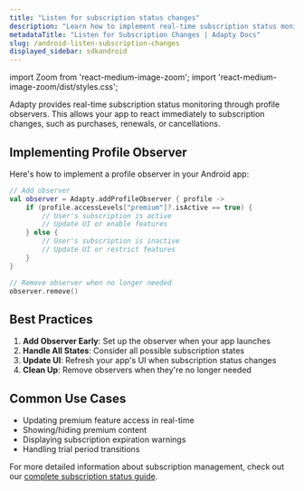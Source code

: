 ```yaml
---
title: "Listen for subscription status changes"
description: "Learn how to implement real-time subscription status monitoring in your Android app."
metadataTitle: "Listen for Subscription Changes | Adapty Docs"
slug: /android-listen-subscription-changes
displayed_sidebar: sdkandroid
---
```


import Zoom from 'react-medium-image-zoom';
import 'react-medium-image-zoom/dist/styles.css';

Adapty provides real-time subscription status monitoring through profile observers. This allows your app to react immediately to subscription changes, such as purchases, renewals, or cancellations.

## Implementing Profile Observer

Here's how to implement a profile observer in your Android app:

```kotlin showLineNumbers
// Add observer
val observer = Adapty.addProfileObserver { profile ->
    if (profile.accessLevels["premium"]?.isActive == true) {
        // User's subscription is active
        // Update UI or enable features
    } else {
        // User's subscription is inactive
        // Update UI or restrict features
    }
}

// Remove observer when no longer needed
observer.remove()
```

## Best Practices

1. **Add Observer Early**: Set up the observer when your app launches
2. **Handle All States**: Consider all possible subscription states
3. **Update UI**: Refresh your app's UI when subscription status changes
4. **Clean Up**: Remove observers when they're no longer needed

## Common Use Cases

- Updating premium feature access in real-time
- Showing/hiding premium content
- Displaying subscription expiration warnings
- Handling trial period transitions

For more detailed information about subscription management, check out our [complete subscription status guide](subscription-status). 